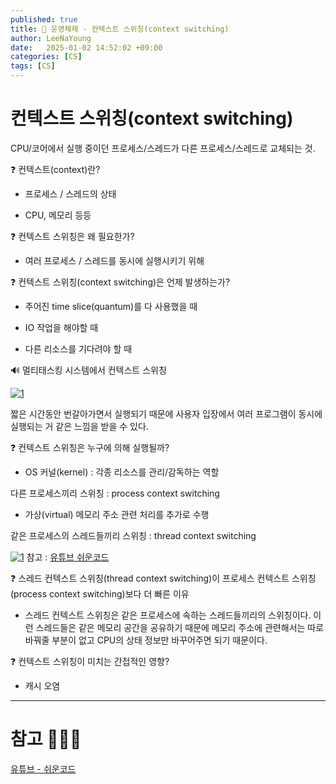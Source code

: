 ```yaml
---
published: true
title: 🤎 운영체제 - 컨텍스트 스위칭(context switching)
author: LeeNaYoung
date:   2025-01-02 14:52:02 +09:00
categories: [CS]
tags: [CS]
---
```


# 컨텍스트 스위칭(context switching)

CPU/코어에서 실행 중이던 프로세스/스레드가 다른 프로세스/스레드로 교체되는 것.


❓ 컨텍스트(context)란? 

- 프로세스 / 스레드의 상태

- CPU, 메모리 등등

❓ 컨텍스트 스위칭은 왜 필요한가?

- 여러 프로세스 / 스레드를 동시에 실행시키기 위해

❓ 컨텍스트 스위칭(context switching)은 언제 발생하는가?

- 주어진 time slice(quantum)를 다 사용했을 때

- IO 작업을 해야할 때

- 다른 리소스를 기다려야 할 때

🔊 멀티태스킹 시스템에서 컨텍스트 스위칭

<a  href="https://github.com/LeeNaYoung240/LeeNaYoung240.github.io/assets/107848521/baa24263-46bb-4654-aa68-24deefea4472"  class="popup img-link"><img  src="https://github.com/user-attachments/assets/baa24263-46bb-4654-aa68-24deefea4472"  alt="1"  loading="lazy"></a>

짧은 시간동안 번갈아가면서 실행되기 때문에 사용자 입장에서 여러 프로그램이 동시에 실행되는 거 같은 느낌을 받을 수 있다.

❓ 컨텍스트 스위칭은 누구에 의해 실행될까?

- OS 커널(kernel) : 각종 리소스를 관리/감독하는 역할


다른 프로세스끼리 스위칭 : process context switching

- 가상(virtual) 메모리 주소 관련 처리를 추가로 수행

같은 프로세스의 스레드들끼리 스위칭 : thread context switching

<a href="https://github.com/LeeNaYoung240/LeeNaYoung240.github.io/assets/107848521/aad669df-b7e1-41f0-8a92-f637e92f2963" class="popup img-link"><img src="https://github.com/user-attachments/assets/aad669df-b7e1-41f0-8a92-f637e92f2963" alt="1" loading="lazy"></a>
참고 : [유튜브 쉬운코드](https://www.youtube.com/watch?v=Xh9Nt7y07FE)

❓ 스레드 컨텍스트 스위칭(thread context switching)이 프로세스 컨텍스트 스위칭(process context switching)보다 더 빠른 이유

- 스레드 컨텍스트 스위칭은 같은 프로세스에 속하는 스레드들끼리의 스위칭이다. 이런 스레드들은 같은 메모리 공간을 공유하기 때문에 메모리 주소에 관련해서는 따로 바꿔줄 부분이 없고 CPU의 상태 정보만 바꾸어주면 되기 때문이다.

❓ 컨텍스트 스위칭이 미치는 간접적인 영향?

- 캐시 오염

---

# 참고 🙇🏻‍♀️

[유튜브 - 쉬운코드](https://www.youtube.com/watch?v=Xh9Nt7y07FE)